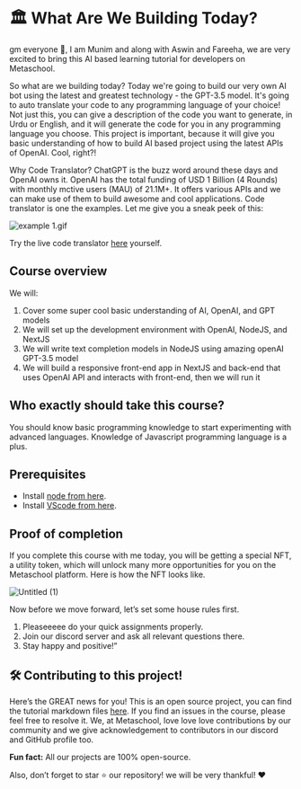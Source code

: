 # 🏛️ What Are We Building Today?

gm everyone 🌈, I am Munim and along with Aswin and Fareeha, we are very excited to bring this AI based learning tutorial for developers on Metaschool.

So what are we building today? Today we're going to build our very own AI bot using the latest and greatest technology - the GPT-3.5 model. It's going to auto translate your code to any programming language of your choice! Not just this, you can give a description of the code you want to generate, in Urdu or English, and it will generate the code for you in any programming language you choose.
This project is important, because it will give you basic understanding of how to build AI based project using the latest APIs of OpenAI. Cool, right?!

Why Code Translator? ChatGPT is the buzz word around these days and OpenAI owns it. OpenAI has the total funding	of USD 1 Billion (4 Rounds) with monthly mctive users (MAU)	of 21.1M+. It offers various APIs and we can make use of them to build awesome and cool applications. Code translator is one the examples. Let me give you a sneak peek of this:

![example 1.gif](https://github.com/0xmetaschool/Learning-Projects/raw/code-translator-course/Code%20Translator%20-%20Translate%20Your%20Code%20to%20Any%20Other%20/1.%20Ready%2C%20Set%2C%20Build!/What%E2%80%99s%20Up%20d9f71f7945774aa5bb014c1ea4566a75/example_1.gif)

Try the live code translator [here](https://main--mellow-granita-e0a938.netlify.app/) yourself.

## Course overview

We will:

1. Cover some super cool basic understanding of AI, OpenAI, and GPT models
2. We will set up the development environment with OpenAI, NodeJS, and NextJS
3. We will write text completion models in NodeJS using amazing openAI GPT-3.5 model
4. We will build a responsive front-end app in NextJS and back-end that uses OpenAI API and interacts with front-end, then we will run it

## Who exactly should take this course?
You should know basic programming knowledge to start experimenting with advanced languages. Knowledge of Javascript programming language is a plus.

## Prerequisites

* Install [node from here](https://nodejs.org/en/).
* Install [VScode from here](https://code.visualstudio.com/).


## Proof of completion

If you complete this course with me today, you will be getting a special NFT, a utility token, which will unlock many more opportunities for you on the Metaschool platform. Here is how the NFT looks like.

![Untitled (1)](https://github.com/0xmetaschool/Learning-Projects/assets/129931419/39ec7f2b-da59-4a3c-b81f-90e3fe8c50c4)

Now before we move forward, let’s set some house rules first.
1. Pleaseeeee do your quick assignments properly. 
2. Join our discord server and ask all relevant questions there.
3. Stay happy and positive!”



## 🛠 Contributing to this project!

Here’s the GREAT news for you! This is an open source project, you can find the tutorial markdown files [here](https://github.com/0xmetaschool/Learning-Projects/tree/main/Code%20Translator%20-%20Translate%20Your%20Code%20to%20Any%20Other%20). If you find an issues in the course, please feel free to resolve it.
We, at Metaschool, love love love contributions by our community and we give acknowledgement to contributors in our discord and GitHub profile too.

**Fun fact:** All our projects are 100% open-source.

Also, don’t forget to star ⭐️ our repository! we will be very thankful! ♥️